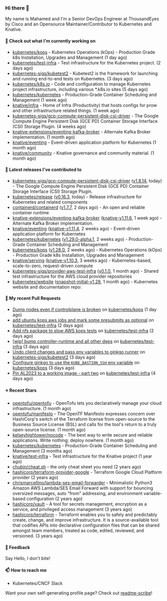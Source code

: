 ### Hi there 👋

My name is Mahamed and I'm a Senior DevOps Engineer at ThousandEyes by Cisco and an Opensource Maintainer/Contributor to Kubernetes and Knative.

#### 👷 Check out what I'm currently working on

- [kubernetes/kops](https://github.com/kubernetes/kops) - Kubernetes Operations (kOps) - Production Grade k8s Installation, Upgrades and Management (1 day ago)
- [kubernetes/test-infra](https://github.com/kubernetes/test-infra) - Test infrastructure for the Kubernetes project. (2 days ago)
- [kubernetes-sigs/kubetest2](https://github.com/kubernetes-sigs/kubetest2) - Kubetest2 is the framework for launching and running end-to-end tests on Kubernetes. (3 days ago)
- [kubernetes/k8s.io](https://github.com/kubernetes/k8s.io) - Code and configuration to manage Kubernetes project infrastructure, including various *.k8s.io sites (5 days ago)
- [kubernetes/kubernetes](https://github.com/kubernetes/kubernetes) - Production-Grade Container Scheduling and Management (1 week ago)
- [knative/infra](https://github.com/knative/infra) - Home of Infra (Productivity) that hosts configs for prow and other infrastructure related things. (1 week ago)
- [kubernetes-sigs/gcp-compute-persistent-disk-csi-driver](https://github.com/kubernetes-sigs/gcp-compute-persistent-disk-csi-driver) - The Google Compute Engine Persistent Disk (GCE PD) Container Storage Interface (CSI) Storage Plugin. (4 weeks ago)
- [knative-extensions/eventing-kafka-broker](https://github.com/knative-extensions/eventing-kafka-broker) - Alternate Kafka Broker implementation. (1 month ago)
- [knative/eventing](https://github.com/knative/eventing) - Event-driven application platform for Kubernetes (1 month ago)
- [knative/community](https://github.com/knative/community) - Knative governance and community material. (1 month ago)

#### 🔭 Latest releases I've contributed to

- [kubernetes-sigs/gcp-compute-persistent-disk-csi-driver](https://github.com/kubernetes-sigs/gcp-compute-persistent-disk-csi-driver) ([v1.8.14](https://github.com/kubernetes-sigs/gcp-compute-persistent-disk-csi-driver/releases/tag/v1.8.14), today) - The Google Compute Engine Persistent Disk (GCE PD) Container Storage Interface (CSI) Storage Plugin.
- [kubernetes/release](https://github.com/kubernetes/release) ([v0.16.3](https://github.com/kubernetes/release/releases/tag/v0.16.3), today) - Release infrastructure for Kubernetes and related components
- [containerd/containerd](https://github.com/containerd/containerd) ([v1.7.7](https://github.com/containerd/containerd/releases/tag/v1.7.7), 2 days ago) - An open and reliable container runtime
- [knative-extensions/eventing-kafka-broker](https://github.com/knative-extensions/eventing-kafka-broker) ([knative-v1.11.6](https://github.com/knative-extensions/eventing-kafka-broker/releases/tag/knative-v1.11.6), 1 week ago) - Alternate Kafka Broker implementation.
- [knative/eventing](https://github.com/knative/eventing) ([knative-v1.11.4](https://github.com/knative/eventing/releases/tag/knative-v1.11.4), 2 weeks ago) - Event-driven application platform for Kubernetes
- [kubernetes/kubernetes](https://github.com/kubernetes/kubernetes) ([v1.29.0-alpha.1](https://github.com/kubernetes/kubernetes/releases/tag/v1.29.0-alpha.1), 2 weeks ago) - Production-Grade Container Scheduling and Management
- [kubernetes/kops](https://github.com/kubernetes/kops) ([v1.28.0](https://github.com/kubernetes/kops/releases/tag/v1.28.0), 2 weeks ago) - Kubernetes Operations (kOps) - Production Grade k8s Installation, Upgrades and Management
- [knative/serving](https://github.com/knative/serving) ([knative-v1.10.3](https://github.com/knative/serving/releases/tag/knative-v1.10.3), 3 weeks ago) - Kubernetes-based, scale-to-zero, request-driven compute
- [kubernetes-sigs/provider-aws-test-infra](https://github.com/kubernetes-sigs/provider-aws-test-infra) ([v0.1.0](https://github.com/kubernetes-sigs/provider-aws-test-infra/releases/tag/v0.1.0), 1 month ago) - Shared test infrastructure for the AWS cloud provider repositories
- [kubernetes/website](https://github.com/kubernetes/website) ([snapshot-initial-v1.28](https://github.com/kubernetes/website/releases/tag/snapshot-initial-v1.28), 1 month ago) - Kubernetes website and documentation repo: 

#### 🔨 My recent Pull Requests

- [Dump nodes even if controlplane is broken](https://github.com/kubernetes/kops/pull/16010) on [kubernetes/kops](https://github.com/kubernetes/kops) (1 day ago)
- [add ubuntu kops aws jobs and mark some presubmits as optional](https://github.com/kubernetes/test-infra/pull/30989) on [kubernetes/test-infra](https://github.com/kubernetes/test-infra) (2 days ago)
- [Add nfs package to slow AWS kops tests](https://github.com/kubernetes/test-infra/pull/30986) on [kubernetes/test-infra](https://github.com/kubernetes/test-infra) (2 days ago)
- [[wip] bump controller-runtime and all other deps](https://github.com/kubernetes/test-infra/pull/30980) on [kubernetes/test-infra](https://github.com/kubernetes/test-infra) (3 days ago)
- [Undo client changes and pass env variables to ginkgo runner](https://github.com/kubernetes-sigs/kubetest2/pull/247) on [kubernetes-sigs/kubetest2](https://github.com/kubernetes-sigs/kubetest2) (3 days ago)
- [Configure ginkgo to use the `KUBE_BASTION_SSH` env variable](https://github.com/kubernetes/kops/pull/16008) on [kubernetes/kops](https://github.com/kubernetes/kops) (3 days ago)
- [Pin AL2023 to a working image - part two](https://github.com/kubernetes/test-infra/pull/30978) on [kubernetes/test-infra](https://github.com/kubernetes/test-infra) (4 days ago)

#### ⭐ Recent Stars

- [opentofu/opentofu](https://github.com/opentofu/opentofu) - OpenTofu lets you declaratively manage your cloud infrastructure. (1 month ago)
- [opentofu/manifesto](https://github.com/opentofu/manifesto) - The OpenTF Manifesto expresses concern over HashiCorp&#39;s switch of the Terraform license from open-source to the Business Source License (BSL) and calls for the tool&#39;s return to a truly open-source license. (1 month ago)
- [kelseyhightower/nocode](https://github.com/kelseyhightower/nocode) - The best way to write secure and reliable applications. Write nothing; deploy nowhere. (1 month ago)
- [kubernetes/kubernetes](https://github.com/kubernetes/kubernetes) - Production-Grade Container Scheduling and Management (3 months ago)
- [knative/test-infra](https://github.com/knative/test-infra) - Test infrastructure for the Knative project (1 year ago)
- [chubin/cheat.sh](https://github.com/chubin/cheat.sh) - the only cheat sheet you need (2 years ago)
- [hashicorp/terraform-provider-google](https://github.com/hashicorp/terraform-provider-google) - Terraform Google Cloud Platform provider (2 years ago)
- [chrismarcellino/lambda-ses-email-forwarder](https://github.com/chrismarcellino/lambda-ses-email-forwarder) - Minimalistic Python3 Amazon AWS Lambda/SES Email Forward with support for bouncing oversized messages, auto &#34;from&#34; addressing, and environment variable-based configuration (2 years ago)
- [hashicorp/vault](https://github.com/hashicorp/vault) - A tool for secrets management, encryption as a service, and privileged access management (3 years ago)
- [hashicorp/terraform](https://github.com/hashicorp/terraform) - Terraform enables you to safely and predictably create, change, and improve infrastructure. It is a source-available tool that codifies APIs into declarative configuration files that can be shared amongst team members, treated as code, edited, reviewed, and versioned. (3 years ago)

#### 💬 Feedback

Say Hello, I don't bite!

#### 📫 How to reach me

- Kubernetes/CNCF Slack

Want your own self-generating profile page? Check out [readme-scribe](https://github.com/muesli/readme-scribe)!


